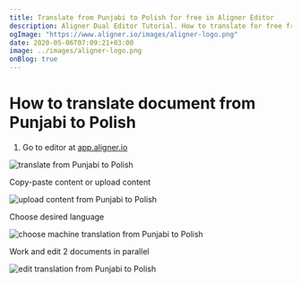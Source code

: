 ```yaml
---
title: Translate from Punjabi to Polish for free in Aligner Editor
description: Aligner Dual Editor Tutorial. How to translate for free from Punjabi to Polish. Aligner is multilingual document management platform. 
ogImage: "https://www.aligner.io/images/aligner-logo.png"
date: 2020-05-06T07:09:21+03:00
image: ../images/aligner-logo.png
onBlog: true
---
```


# How to translate document from Punjabi to Polish

1. Go to editor at [app.aligner.io](https://app.aligner.io "Aligner App web page")

![translate from Punjabi to Polish](../aligner-blank-editor.png "translate from Punjabi to Polish")

Copy-paste content or upload content

![upload content from Punjabi to Polish](../aligner-uploaded-document.png "upload content from Punjabi to Polish")

Choose desired language

![choose machine translation from Punjabi to Polish](../aligner-language-dropdown.png "choose machine translation from Punjabi to Polish")

Work and edit 2 documents in parallel

![edit translation from Punjabi to Polish](../aligner-double-sitded-editor.png "edit translation from Punjabi to Polish")

